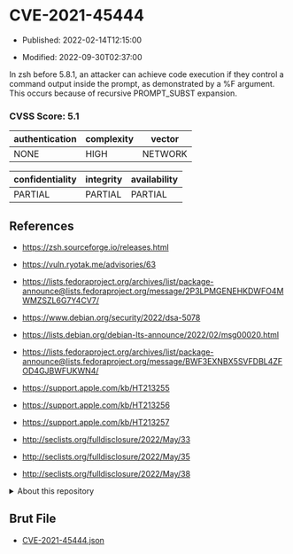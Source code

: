 # CVE-2021-45444

- Published: 2022-02-14T12:15:00

- Modified: 2022-09-30T02:37:00

In zsh before 5.8.1, an attacker can achieve code execution if they control a command output inside the prompt, as demonstrated by a %F argument. This occurs because of recursive PROMPT_SUBST expansion.

### CVSS Score: **5.1**

| authentication | complexity | vector |
| --- | --- | --- |
| NONE | HIGH | NETWORK |

| confidentiality | integrity | availability |
| --- | --- | --- |
| PARTIAL | PARTIAL | PARTIAL |

## References

* https://zsh.sourceforge.io/releases.html

* https://vuln.ryotak.me/advisories/63

* https://lists.fedoraproject.org/archives/list/package-announce@lists.fedoraproject.org/message/2P3LPMGENEHKDWFO4MWMZSZL6G7Y4CV7/

* https://www.debian.org/security/2022/dsa-5078

* https://lists.debian.org/debian-lts-announce/2022/02/msg00020.html

* https://lists.fedoraproject.org/archives/list/package-announce@lists.fedoraproject.org/message/BWF3EXNBX5SVFDBL4ZFOD4GJBWFUKWN4/

* https://support.apple.com/kb/HT213255

* https://support.apple.com/kb/HT213256

* https://support.apple.com/kb/HT213257

* http://seclists.org/fulldisclosure/2022/May/33

* http://seclists.org/fulldisclosure/2022/May/35

* http://seclists.org/fulldisclosure/2022/May/38

<details>
<summary>About this repository</summary> 

  This repository is part of the project [Live Hack CVE](https://github.com/Live-Hack-CVE). Main website can be found [www.live-hack.org](https://www.live-hack.org) 
  
  Made by [Sn0wAlice](https://github.com/Sn0wAlice) for the people that care about security and need to have a feed of the latest CVEs. Hope you enjoy it, don't forget to star the repo and follow me on [Twitter](https://twitter.com/Sn0wAlice) and [Github](https://github.com/Sn0wAlice). And that is my [personnal website](https://www.alice-snow.me/)

  - [Home Page](https://github.com/Live-Hack-CVE)
  - [Framework](https://github.com/Live-Hack-CVE/cve-framework)
  - [CVE database](https://github.com/Live-Hack-CVE/full_database)
  - [Changelog](https://github.com/Live-Hack-CVE/Changelog)
</details>

## Brut File

* [CVE-2021-45444.json](https://raw.githubusercontent.com/Live-Hack-CVE/full_database/main/cves/2021/CVE-2021-45444.json)

